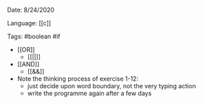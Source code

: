 Date: 8/24/2020

Language: [[c]]

Tags: #boolean #if

- [[OR]]
  - [[||]]
- [[AND]]
  - [[&&]]
- Note the thinking process of exercise 1-12:
  - just decide upon word boundary, not the very typing action
  - write the programme again after a few days